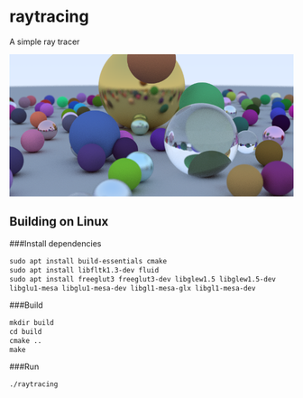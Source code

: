 # raytracing
A simple ray tracer

![result](result.png)


## Building on Linux
###Install dependencies
```
sudo apt install build-essentials cmake
sudo apt install libfltk1.3-dev fluid
sudo apt install freeglut3 freeglut3-dev libglew1.5 libglew1.5-dev libglu1-mesa libglu1-mesa-dev libgl1-mesa-glx libgl1-mesa-dev
```

###Build
```
mkdir build
cd build
cmake ..
make
```

###Run
```
./raytracing
```
